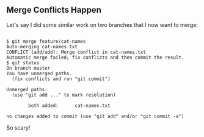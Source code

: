 ## Merge Conflicts Happen

Let's say I did some similar work on two branches that I now want to merge:

<pre><code data-trim data-noescape>
$ <span class="fragment">git merge feature/cat-names</span>
<span class="fragment">Auto-merging cat-names.txt
CONFLICT (add/add): Merge conflict in cat-names.txt
Automatic merge failed; fix conflicts and then commit the result.
$</span> <span class="fragment">git status</span>
<span class="fragment">On branch master
You have unmerged paths.
  (fix conflicts and run "git commit")

Unmerged paths:
  (use "git add <file>..." to mark resolution)

        both added:      cat-names.txt

no changes added to commit (use "git add" and/or "git commit -a")
</code></pre>

<p class="fragment">So scary!</p>
